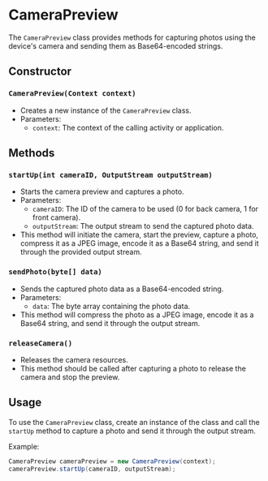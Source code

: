 # CameraPreview

The `CameraPreview` class provides methods for capturing photos using the device's camera and sending them as Base64-encoded strings.

## Constructor

### `CameraPreview(Context context)`

- Creates a new instance of the `CameraPreview` class.
- Parameters:
  - `context`: The context of the calling activity or application.

## Methods

### `startUp(int cameraID, OutputStream outputStream)`

- Starts the camera preview and captures a photo.
- Parameters:
  - `cameraID`: The ID of the camera to be used (0 for back camera, 1 for front camera).
  - `outputStream`: The output stream to send the captured photo data.
- This method will initiate the camera, start the preview, capture a photo, compress it as a JPEG image, encode it as a Base64 string, and send it through the provided output stream.

### `sendPhoto(byte[] data)`

- Sends the captured photo data as a Base64-encoded string.
- Parameters:
  - `data`: The byte array containing the photo data.
- This method will compress the photo as a JPEG image, encode it as a Base64 string, and send it through the output stream.

### `releaseCamera()`

- Releases the camera resources.
- This method should be called after capturing a photo to release the camera and stop the preview.

## Usage

To use the `CameraPreview` class, create an instance of the class and call the `startUp` method to capture a photo and send it through the output stream.

Example:
```java
CameraPreview cameraPreview = new CameraPreview(context);
cameraPreview.startUp(cameraID, outputStream);
```
